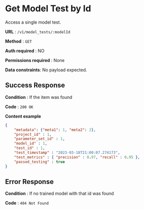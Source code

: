 # Get Model Test by Id
Access a single model test.

**URL** : `/v1/model_tests/:modelId`

**Method** : `GET`

**Auth required** : NO

**Permissions required** : None

**Data constraints**: No payload expected.

## Success Response

**Condition** : If the item was found

**Code** : `200 OK`

**Content example**

```json
{
	"metadata": {"meta1": 1, "meta2": 2},
	"project_id" : 1,
	"parameter_set_id" : 1,
	"model_id" : 1,
	"test_id" : 1,
	"test_timestamp" : "2023-03-18T21:00:07.274173",
	"test_metrics" : { "precision" : 0.97, "recall" : 0.95 },
	"passed_testing" : true
}
```

## Error Response

**Condition** : If no trained model with that id was found

**Code** : `404 Not Found`